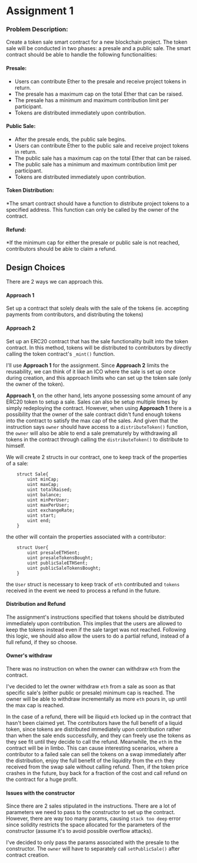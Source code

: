# Assignment 1
### Problem Description:
Create a token sale smart contract for a new blockchain project. The token sale will be conducted in
two phases: a presale and a public sale. The smart contract should be able to handle the following
functionalities:
#### Presale:
* Users can contribute Ether to the presale and receive project tokens in return.
* The presale has a maximum cap on the total Ether that can be raised.
* The presale has a minimum and maximum contribution limit per participant.
* Tokens are distributed immediately upon contribution.
#### Public Sale:
* After the presale ends, the public sale begins.
* Users can contribute Ether to the public sale and receive project tokens in return.
* The public sale has a maximum cap on the total Ether that can be raised.
* The public sale has a minimum and maximum contribution limit per participant.
* Tokens are distributed immediately upon contribution.
#### Token Distribution:
*The smart contract should have a function to distribute project tokens to a specified
address. This function can only be called by the owner of the contract.
#### Refund:
*If the minimum cap for either the presale or public sale is not reached, contributors
should be able to claim a refund.
## Design Choices
There are 2 ways we can approach this.
#### Approach 1
Set up a contract that solely deals with the sale of the tokens (ie. accepting payments from contributors, and distributing the tokens)
#### Approach 2
Set up an ERC20 contract that has the sale functionality built into the token contract. In this method, tokens will be distributed to contributors by directly calling the token contract's `_mint()` function.

I'll use **Approach 1** for the assignment. Since **Approach 2** limits the reusability, we can think of it like an ICO where the sale is set up once during creation, and this approach limits who can set up the token sale (only the owner of the token).

**Approach 1**, on the other hand, lets anyone possessing some amount of any ERC20 token to setup a sale. Sales can also be setup multiple times by simply redeploying the contract.
However, when using **Approach 1** there is a possibility that the owner of the sale contract didn't fund enough tokens into the contract to satisfy the max cap of the sales.
And given that the instruction says `owner` should have access to a `distributeToken()` function, the `owner` will also be able to end a sale prematurely by withdrawing all tokens in the contract through calling the `distributeToken()` to distribute to himself.

We will create 2 structs in our contract, one to keep track of the properties of a sale:
```
    struct Sale{
        uint minCap;
        uint maxCap;
        uint totalRaised;
        uint balance;
        uint minPerUser;
        uint maxPerUser;
        uint exchangeRate;
        uint start;
        uint end;
    }
```
the other will contain the properties associated with a contributor:
```
    struct User{
        uint presaleETHSent;
        uint presaleTokensBought;
        uint publicSaleETHSent;
        uint publicSaleTokensBought;
    }
```
the `User` struct is necessary to keep track of `eth` contributed and `tokens` received in the event we need to process a refund in the future.

#### Distribution and Refund
The assignment's instructions specified that tokens should be distributed immediately upon contribution. This implies that the users are allowed to keep the tokens instead even if the sale target was not reached.
Following this logic, we should also allow the users to do a partial refund, instead of a full refund, if they so choose.

#### Owner's withdraw
There was no instruction on when the owner can withdraw `eth` from the contract.

I've decided to let the owner withdraw `eth` from a sale as soon as that specific sale's (either public or presale) minimum cap is reached.
The owner will be able to withdraw incrementally as more `eth` pours in, up until the max cap is reached.

In the case of a refund, there will be iliquid `eth` locked up in the contract that hasn't been claimed yet. The contributors have the full benefit of a liquid token, since tokens are distributed immediately upon contribution rather than when the sale ends successfully, and they can freely use the tokens as they see fit until they decide to call the refund. Meanwhile, the `eth` in the contract will be in limbo.
This can cause interesting scenarios, where a contributor to a failed sale can sell the tokens on a swap immediately after the distribution, enjoy the full benefit of the liquidity from the `eth` they received from the swap sale without calling refund. Then, if the token price crashes in the future, buy back for a fraction of the cost and call refund on the contract for a huge profit.

#### Issues with the constructor
Since there are 2 sales stipulated in the instructions. There are a lot of  parameters we need to pass to the constructor to set up the contract. However, there are way too many params, causing `stack too deep` error since solidity restricts the space allocated for the parameters of the constructor (assume it's to avoid possible overflow attacks).

I've decided to only pass the params associated with the presale to the constructor. The `owner` will have to separately call `setPublicSale()` after contract creation.
